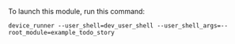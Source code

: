 To launch this module, run this command:
```
device_runner --user_shell=dev_user_shell --user_shell_args=--root_module=example_todo_story
```
